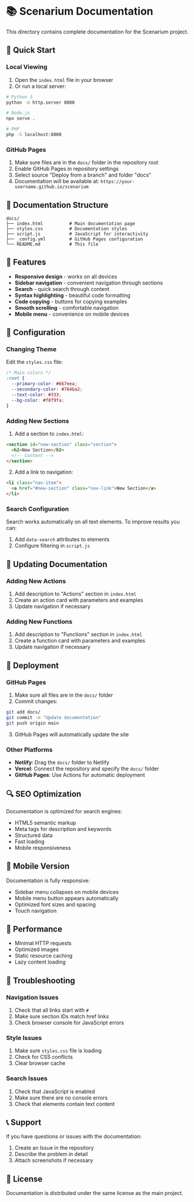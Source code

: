 # 📚 Scenarium Documentation

This directory contains complete documentation for the Scenarium project.

## 🚀 Quick Start

### Local Viewing

1. Open the `index.html` file in your browser
2. Or run a local server:

```bash
# Python 3
python -m http.server 8000

# Node.js
npx serve .

# PHP
php -S localhost:8000
```

### GitHub Pages

1. Make sure files are in the `docs/` folder in the repository root
2. Enable GitHub Pages in repository settings
3. Select source "Deploy from a branch" and folder "docs"
4. Documentation will be available at: `https://your-username.github.io/scenarium`

## 📁 Documentation Structure

```
docs/
├── index.html          # Main documentation page
├── styles.css          # Documentation styles
├── script.js           # JavaScript for interactivity
├── _config.yml         # GitHub Pages configuration
└── README.md           # This file
```

## 🎨 Features

- **Responsive design** - works on all devices
- **Sidebar navigation** - convenient navigation through sections
- **Search** - quick search through content
- **Syntax highlighting** - beautiful code formatting
- **Code copying** - buttons for copying examples
- **Smooth scrolling** - comfortable navigation
- **Mobile menu** - convenience on mobile devices

## 🔧 Configuration

### Changing Theme

Edit the `styles.css` file:

```css
/* Main colors */
:root {
  --primary-color: #667eea;
  --secondary-color: #764ba2;
  --text-color: #333;
  --bg-color: #f8f9fa;
}
```

### Adding New Sections

1. Add a section to `index.html`:

```html
<section id="new-section" class="section">
  <h2>New Section</h2>
  <!-- Content -->
</section>
```

2. Add a link to navigation:

```html
<li class="nav-item">
  <a href="#new-section" class="nav-link">New Section</a>
</li>
```

### Search Configuration

Search works automatically on all text elements. To improve results you can:

1. Add `data-search` attributes to elements
2. Configure filtering in `script.js`

## 📝 Updating Documentation

### Adding New Actions

1. Add description to "Actions" section in `index.html`
2. Create an action card with parameters and examples
3. Update navigation if necessary

### Adding New Functions

1. Add description to "Functions" section in `index.html`
2. Create a function card with parameters and examples
3. Update navigation if necessary

## 🚀 Deployment

### GitHub Pages

1. Make sure all files are in the `docs/` folder
2. Commit changes:

```bash
git add docs/
git commit -m "Update documentation"
git push origin main
```

3. GitHub Pages will automatically update the site

### Other Platforms

- **Netlify**: Drag the `docs/` folder to Netlify
- **Vercel**: Connect the repository and specify the `docs/` folder
- **GitHub Pages**: Use Actions for automatic deployment

## 🔍 SEO Optimization

Documentation is optimized for search engines:

- HTML5 semantic markup
- Meta tags for description and keywords
- Structured data
- Fast loading
- Mobile responsiveness

## 📱 Mobile Version

Documentation is fully responsive:

- Sidebar menu collapses on mobile devices
- Mobile menu button appears automatically
- Optimized font sizes and spacing
- Touch navigation

## 🎯 Performance

- Minimal HTTP requests
- Optimized images
- Static resource caching
- Lazy content loading

## 🐛 Troubleshooting

### Navigation Issues

1. Check that all links start with `#`
2. Make sure section IDs match href links
3. Check browser console for JavaScript errors

### Style Issues

1. Make sure `styles.css` file is loading
2. Check for CSS conflicts
3. Clear browser cache

### Search Issues

1. Check that JavaScript is enabled
2. Make sure there are no console errors
3. Check that elements contain text content

## 📞 Support

If you have questions or issues with the documentation:

1. Create an Issue in the repository
2. Describe the problem in detail
3. Attach screenshots if necessary

## 📄 License

Documentation is distributed under the same license as the main project.
